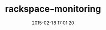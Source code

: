 ---
layout: post
title:  "rackspace-monitoring"
repo:   "racker/rackspace-monitoring-rb"
date:   2015-02-18 17:01:20
gemurl: http://github.com/racker/rackspace-monitoring-rb
---